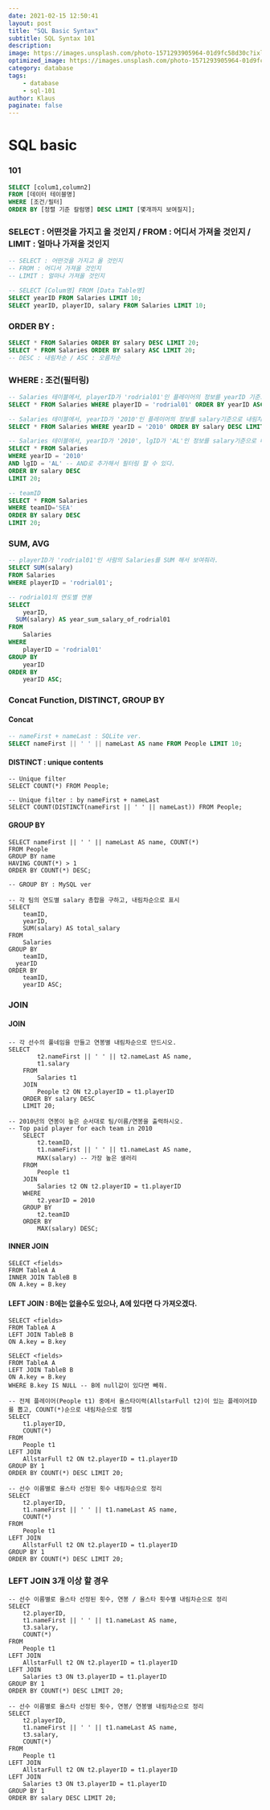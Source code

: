 ```yaml
---
date: 2021-02-15 12:50:41
layout: post
title: "SQL Basic Syntax"
subtitle: SQL Syntax 101
description:
image: https://images.unsplash.com/photo-1571293905964-01d9fc58d30c?ixlib=rb-1.2.1&ixid=MXwxMjA3fDB8MHxwaG90by1wYWdlfHx8fGVufDB8fHw%3D&auto=format&fit=crop&w=2547&q=80
optimized_image: https://images.unsplash.com/photo-1571293905964-01d9fc58d30c?ixlib=rb-1.2.1&ixid=MXwxMjA3fDB8MHxwaG90by1wYWdlfHx8fGVufDB8fHw%3D&auto=format&fit=crop&w=2547&q=80
category: database
tags: 
    - database
    - sql-101
author: Klaus
paginate: false
---
```



# SQL basic



### 101

``` sql
SELECT [colum1,column2] 
FROM [데이터 테이블명] 
WHERE [조건/필터] 
ORDER BY [정렬 기준 칼럼명] DESC LIMIT [몇개까지 보여질지];
```



### SELECT : 어떤것을 가지고 올 것인지 / FROM : 어디서 가져올 것인지 / LIMIT : 얼마나 가져올 것인지

``` sql
-- SELECT : 어떤것을 가지고 올 것인지
-- FROM : 어디서 가져올 것인지
-- LIMIT : 얼마나 가져올 것인지

-- SELECT [Colum명] FROM [Data Table명] 
SELECT yearID FROM Salaries LIMIT 10;
SELECT yearID, playerID, salary FROM Salaries LIMIT 10;
```



### ORDER BY : 

``` sql
SELECT * FROM Salaries ORDER BY salary DESC LIMIT 20; 
SELECT * FROM Salaries ORDER BY salary ASC LIMIT 20; 
-- DESC : 내림차순 / ASC : 오름차순
```



### WHERE : 조건(필터링)

``` sql
-- Salaries 테이블에서, playerID가 'rodrial01'인 플레이어의 정보를 yearID 기준으로 오름차순해서 보여줘라 
SELECT * FROM Salaries WHERE playerID = 'rodrial01' ORDER BY yearID ASC;

-- Salaries 테이블에서, yearID가 '2010'인 플레이어의 정보를 salary기준으로 내림차순 20개
SELECT * FROM Salaries WHERE yearID = '2010' ORDER BY salary DESC LIMIT 20;
```

``` sql
-- Salaries 테이블에서, yearID가 '2010', lgID가 'AL'인 정보를 salary기준으로 내림차순해서 20개를 보여줘라
SELECT * FROM Salaries 
WHERE yearID = '2010' 
AND lgID = 'AL' -- AND로 추가해서 필터링 할 수 있다.
ORDER BY salary DESC 
LIMIT 20;

-- teamID
SELECT * FROM Salaries
WHERE teamID='SEA'
ORDER BY salary DESC
LIMIT 20;
```





###  SUM, AVG

``` sql
-- playerID가 'rodrial01'인 사람의 Salaries를 SUM 해서 보여줘라.
SELECT SUM(salary)
FROM Salaries
WHERE playerID = 'rodrial01';
```

``` sql
-- rodrial01의 연도별 연봉
SELECT 
	yearID,
  SUM(salary) AS year_sum_salary_of_rodrial01
FROM 
	Salaries
WHERE 
	playerID = 'rodrial01'
GROUP BY
	yearID
ORDER BY 
	yearID ASC;
```





### Concat Function, DISTINCT, GROUP BY

#### Concat

``` sql
-- nameFirst + nameLast : SQLite ver.
SELECT nameFirst || ' ' || nameLast AS name FROM People LIMIT 10;

```

#### DISTINCT : unique contents

```sqlite
-- Unique filter
SELECT COUNT(*) FROM People;

-- Unique filter : by nameFirst + nameLast
SELECT COUNT(DISTINCT(nameFirst || ' ' || nameLast)) FROM People;
```

#### GROUP BY

``` sqlite
SELECT nameFirst || ' ' || nameLast AS name, COUNT(*)
FROM People
GROUP BY name
HAVING COUNT(*) > 1
ORDER BY COUNT(*) DESC;

-- GROUP BY : MySQL ver

```



``` sqlite
-- 각 팀의 연도별 salary 총합을 구하고, 내림차순으로 표시
SELECT 
	teamID, 
	yearID,
	SUM(salary) AS total_salary
FROM
	Salaries
GROUP BY 
	teamID, 
  yearID
ORDER BY 
	teamID,
	yearID ASC;  
```





### JOIN

#### JOIN

```sqlite
-- 각 선수의 풀네임을 만들고 연봉별 내림차순으로 만드시오.
SELECT
        t2.nameFirst || ' ' || t2.nameLast AS name,
        t1.salary
    FROM
        Salaries t1
    JOIN
        People t2 ON t2.playerID = t1.playerID
    ORDER BY salary DESC
    LIMIT 20;
```

```sqlite
-- 2010년의 연봉이 높은 순서대로 팀/이름/연봉을 출력하시오.
-- Top paid player for each team in 2010
    SELECT
        t2.teamID,
        t1.nameFirst || ' ' || t1.nameLast AS name,
        MAX(salary) -- 가장 높은 샐러리
    FROM
        People t1
    JOIN
        Salaries t2 ON t2.playerID = t1.playerID
    WHERE
        t2.yearID = 2010        
    GROUP BY
        t2.teamID
    ORDER BY
        MAX(salary) DESC;
```





#### INNER JOIN

```sqlite
SELECT <fields>
FROM TableA A
INNER JOIN TableB B
ON A.key = B.key
```



#### LEFT JOIN : B에는 없을수도 있으나, A에 있다면 다 가져오겠다.

```sqlite
SELECT <fields>
FROM TableA A
LEFT JOIN TableB B
ON A.key = B.key
```

```sqlite
SELECT <fields>
FROM TableA A
LEFT JOIN TableB B
ON A.key = B.key
WHERE B.key IS NULL -- B에 null값이 있다면 빼줘.
```

```sqlite
-- 전체 플레이어(People t1) 중에서 올스타이력(AllstarFull t2)이 있는 플레이어ID를 뽑고, COUNT(*)순으로 내림차순으로 정렬
SELECT
    t1.playerID,
    COUNT(*)
FROM
    People t1
LEFT JOIN
    AllstarFull t2 ON t2.playerID = t1.playerID
GROUP BY 1
ORDER BY COUNT(*) DESC LIMIT 20;
```

```sqlite
-- 선수 이름별로 올스타 선정된 횟수 내림차순으로 정리
SELECT
    t2.playerID,
    t1.nameFirst || ' ' || t1.nameLast AS name,
    COUNT(*)
FROM
    People t1
LEFT JOIN
    AllstarFull t2 ON t2.playerID = t1.playerID
GROUP BY 1
ORDER BY COUNT(*) DESC LIMIT 20; 
```



### LEFT JOIN 3개 이상 할 경우

```sqlite
-- 선수 이름별로 올스타 선정된 횟수, 연봉 / 올스타 횟수별 내림차순으로 정리
SELECT
    t2.playerID,
    t1.nameFirst || ' ' || t1.nameLast AS name,
    t3.salary,
    COUNT(*)
FROM
    People t1
LEFT JOIN
    AllstarFull t2 ON t2.playerID = t1.playerID
LEFT JOIN
    Salaries t3 ON t3.playerID = t1.playerID
GROUP BY 1
ORDER BY COUNT(*) DESC LIMIT 20; 
```

```sqlite
-- 선수 이름별로 올스타 선정된 횟수, 연봉/ 연봉별 내림차순으로 정리
SELECT
    t2.playerID,
    t1.nameFirst || ' ' || t1.nameLast AS name,
    t3.salary,
    COUNT(*)
FROM
    People t1
LEFT JOIN
    AllstarFull t2 ON t2.playerID = t1.playerID
LEFT JOIN
    Salaries t3 ON t3.playerID = t1.playerID
GROUP BY 1
ORDER BY salary DESC LIMIT 20; 
```







